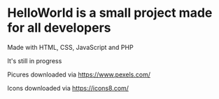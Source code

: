# HelloWorld is a small project made for all developers



Made with HTML, CSS, JavaScript and PHP

It's still in progress

Picures downloaded via https://www.pexels.com/

Icons downloaded via https://icons8.com/
